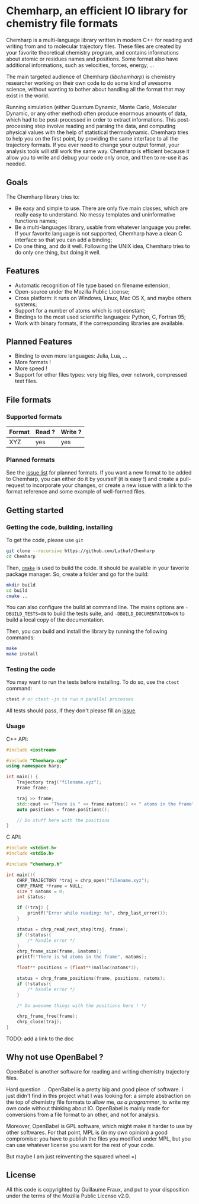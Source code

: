 # Chemharp, an efficient IO library for chemistry file formats

Chemharp is a multi-language library written in modern C++ for reading and writing
from and to molecular trajectory files. These files are created by your favorite
theoretical chemistry program, and contains informations about atomic or residues
names and positions. Some format also have additional informations, such as
velocities, forces, energy, …

The main targeted audience of Chemharp (*libchemharp*) is chemistry researcher
working on their own code to do some kind of awesome science, without wanting to
bother about handling all the format that may exist in the world.

Running simulation (either Quantum Dynamic, Monte Carlo, Molecular Dynamic, or
any other method) often produce enormous amounts of data, which had to be
post-processed in order to extract informations. This post-processing step involve
reading and parsing the data, and computing physical values with the help of
statistical thermodynamic. Chemharp tries to help you on the first point, by providing
the same interface to all the trajectory formats. If you ever need to change your
output format, your analysis tools will still work the same way. Chemharp is
efficient because it allow you to write and debug your code only once, and then
to re-use it as needed.

## Goals

The Chemharp library tries to:

 - Be easy and simple to use. There are only five main classes, which are really
   easy to understand. No messy templates and uninformative functions names;
 - Be a multi-languages library, usable from whatever language you prefer. If your
   favorite language is not supported, Chemharp have a clean C interface so that you
   can add a binding;
 - Do one thing, and do it well. Following the UNIX idea, Chemharp tries to do
   only one thing, but doing it well.

## Features

 - Automatic recognition of file type based on filename extension;
 - Open-source under the Mozilla Public License;
 - Cross platform: it runs on Windows, Linux, Mac OS X, and maybe others systems;
 - Support for a number of atoms which is not constant;
 - Bindings to the most used scientific languages:  Python, C, Fortran 95;
 - Work with binary formats, if the corresponding libraries are available.

## Planned Features

 - Binding to even more languages: Julia, Lua, …
 - More formats !
 - More speed !
 - Support for other files types: very big files, over network, compressed text files.

## File formats

### Supported formats

| Format        | Read ? | Write ? |
| ------------- | ------ | ------- |
| XYZ           | yes    |  yes    |

### Planned formats

See the [issue list](https://github.com/Luthaf/Chemharp/labels/New%20Format) for
planned formats. If you want a new format to be added to Chemharp, you can either
do it by yourself (it is easy !) and create a pull-request to incorporate your
changes, or create a new issue with a link to the format reference and some
example of well-formed files.

## Getting started

### Getting the code, building, installing

To get the code, please use `git`
```bash
git clone --recursive https://github.com/Luthaf/Chemharp
cd Chemharp
```

Then, [`cmake`](http://cmake.org/) is used to build the code. It should be
available in your favorite package manager. So, create a folder and go for the
build:
```bash
mkdir build
cd build
cmake ..
```

You can also configure the build at command line. The mains options are
`-DBUILD_TESTS=ON` to build the tests suite, and `-DBUILD_DOCUMENTATION=ON`
to build a local copy of the documentation.

Then, you can build and install the library by running the following commands:
```bash
make
make install
```

### Testing the code

You may want to run the tests before installing. To do so, use the `ctest` command:
```bash
ctest # or ctest -jn to run n parallel processes
```

All tests should pass, if they don't please fill an [issue](https://github.com/Luthaf/Chemharp/issues).

### Usage

C++ API:
```cpp
#include <iostream>

#include "Chemharp.cpp"
using namespace harp;

int main() {
    Trajectory traj("filename.xyz");
    Frame frame;

    traj >> frame;
    std::cout << "There is " << frame.natoms() << " atoms in the frame" << std::endl;
    auto positions = frame.positions();

    // Do stuff here with the positions
}
```

C API:
```c
#include <stdint.h>
#include <stdio.h>

#include "chemharp.h"

int main(){
    CHRP_TRAJECTORY *traj = chrp_open("filename.xyz");
    CHRP_FRAME *frame = NULL;
    size_t natoms = 0;
    int status;

    if (!traj) {
        printf("Error while reading: %s", chrp_last_error());
    }

    status = chrp_read_next_step(traj, frame);
    if (!status){
        /* handle error */
    }
    chrp_frame_size(frame, &natoms);
    printf("There is %d atoms in the frame", natoms);

    float** positions = (float**)malloc(natoms*3);

    status = chrp_frame_positions(frame, positions, natoms);
    if (!status){
        /* handle error */
    }

    /* Do awesome things with the positions here ! */

    chrp_frame_free(frame);
    chrp_close(traj);
}
```

TODO: add a link to the doc

## Why not use OpenBabel ?

OpenBabel is another software for reading and writing chemistry trajectory files.

Hard question … OpenBabel is a pretty big and good piece of software. I just
didn't find in this project what I was looking for: a simple abstraction on the
top of chemistry file formats to allow me, *as a programmer*, to write my own
code without thinking about IO. OpenBabel is mainly made for conversions from a
file format to an other, and not for analysis.

Moreover, OpenBabel is GPL software, which might make it harder to use by
other softwares. For that point, MPL is (in my own opinion) a good compromise:
you have to publish the files you modified under MPL, but you can use whatever
license you want for the rest of your code.

But maybe I am just reinventing the squared wheel =)

## License

All this code is copyrighted by Guillaume Fraux, and put to your disposition
under the terms of the Mozilla Public License v2.0.
